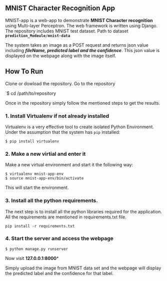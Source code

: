 ## MNIST Character Recognition App

MNIST-app is a web-app to demonstrate **MNIST Character recognition** using Multi-layer Perceptron. The web framework is written using Django.
The repository includes MNIST test dataset. Path to dataset **`prediction_Modeule/mnist-data`**

The system takes an image as a POST request and returns json value including ***fileName, predicted label and the confidence***. This json value is displayed on the webpage along with the image itself.

## How To Run

Clone or dowload the repository. Go to the repository

`$ cd /path/to/repository

Once in the repository simply follow the mentioned steps to get the results.

### 1. Install Virtualenv if not already installed

Virtualenv is a very effective tool to create isolated Python Environment. Under the assumption that the system has `pip` installed:

`$ pip install virtualenv`

### 2. Make a new virtial and enter it

Make a new virtual environment and start it the following way:

	$ virtualenv mnist-app-env
	$ source mnist-app-env/bin/activate

This will start the environment.

### 3. Install all the python requirements.

The next step is to install all the python libraries required for the application.
All the requirements are mentioned in requirements.txt file.

`pip install -r requirements.txt`

### 4. Start the server and access the webpage

`$ python manage.py runserver`

Now visit **127.0.0.1:8000***

Simply upload the image from MNIST data set and the webpage will display the predicted label and the confidence for that label.